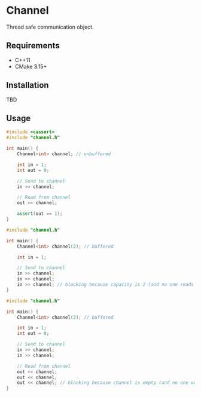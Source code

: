 # Channel

Thread safe communication object.

## Requirements
* C++11
* CMake 3.15+

## Installation
TBD

## Usage

```c++
#include <cassert>
#include "channel.h"

int main() {
    Channel<int> channel; // unbuffered

    int in = 1;
    int out = 0;

    // Send to channel
    in >> channel;

    // Read from channel
    out << channel;

    assert(out == 1);
}
```

```c++
#include "channel.h"

int main() {
    Channel<int> channel(2); // buffered

    int in = 1;

    // Send to channel
    in >> channel;
    in >> channel;
    in >> channel; // blocking because capacity is 2 (and no one reads from channel)
}
```

```c++
#include "channel.h"

int main() {
    Channel<int> channel(2); // buffered

    int in = 1;
    int out = 0;

    // Send to channel
    in >> channel;
    in >> channel;

    // Read from channel
    out << channel;
    out << channel;
    out << channel; // blocking because channel is empty (and no one writes on it)
}
```
